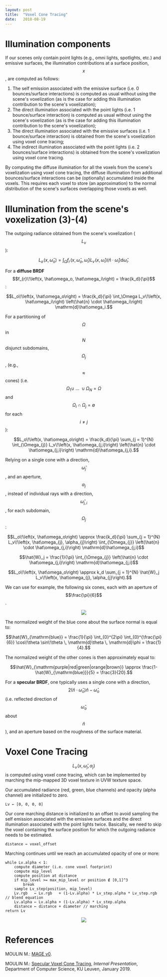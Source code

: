 ```yaml
---
layout: post
title:  "Voxel Cone Tracing"
date:   2018-08-19
---
```


# Illumination components

If our scenes only contain point lights (e.g., omni lights, spotlights, etc.) and emissive surfaces, the illumination contributions at a surface position, $$x$$, are computed as follows:

 1. The self emission associated with the emissive surface (i.e. 0 bounces/surface interactions) is computed as usual without using the scene's voxelization (as is the case for adding this illumination contribution to the scene's voxelization);
 2. The direct illumination associated with the point lights (i.e. 1 bounce/surface interaction) is computed as usual without using the scene's voxelization (as is the case for adding this illumination contribution to the scene's voxelization);
 3. The direct illumination associated with the emissive surfaces (i.e. 1 bounce/surface interaction) is obtained from the scene's voxelization using voxel cone tracing;
 4. The indirect illumination associated with the point lights (i.e. 2 bounces/surface interactions) is obtained from the scene's voxelization using voxel cone tracing.

By computing the diffuse illumination for all the voxels from the scene's voxelization using voxel cone tracing, the diffuse illumination from additional bounces/surface interactions can be (optionally) accumulated inside the voxels. This requires each voxel to store (an approximation) to the normal distribution of the scene's surfaces overlapping those voxels as well.

# Illumination from the scene's voxelization (3)-(4)

The outgoing radiance obtained from the scene's voxelization ($$L_v$$):

$$L_o\!\left(x, \hat\omega_o\right) = \int_\Omega f_{r}\!\left(x, \hat\omega_o, \hat\omega_i\right) L_v\!\left(x, \hat\omega_i\right) \left(\hat{n} \cdot \hat\omega_i\right) \mathrm{d}\hat\omega_i.$$

For a **diffuse BRDF** $$f_{r}\!\left(x, \hat\omega_o, \hat\omega_i\right) = \frac{k_d}{\pi}$$:

$$L_o\!\left(x, \hat\omega_o\right) = \frac{k_d}{\pi} \int_\Omega L_v\!\left(x, \hat\omega_i\right) \left(\hat{n} \cdot \hat\omega_i\right) \mathrm{d}\hat\omega_i.$$

For a partitioning of $$\Omega$$ in $$N$$ disjunct subdomains, $$\Omega_j$$, (e.g., $$\approx$$ cones) (i.e. $$\Omega_1 \cup~...~\cup \Omega_N = \Omega$$ and $$\Omega_i \cap \Omega_j = \emptyset$$ for each $$i \ne j$$):

$$L_o\!\left(x, \hat\omega_o\right) = \frac{k_d}{\pi} \sum_{j = 1}^{N} \int_{\Omega_{j}}  L_v\!\left(x, \hat\omega_{j,i}\right) \left(\hat{n} \cdot \hat\omega_{j,i}\right) \mathrm{d}\hat\omega_{j,i}.$$

Relying on a single cone with a direction, $$\hat\omega_{j}$$, and an aperture, $$\alpha_{j}$$, instead of individual rays with a direction, $$\hat\omega_{j,i}$$, for each subdomain, $$\Omega_j$$: 

$$L_o\!\left(x, \hat\omega_o\right) \approx \frac{k_d}{\pi} \sum_{j = 1}^{N} L_v\!\left(x, \hat\omega_{j}, \alpha_{j}\right) \int_{\Omega_{j}} \left(\hat{n} \cdot \hat\omega_{j,i}\right) \mathrm{d}\hat\omega_{j,i}$$

$$\hat{W}_j = \frac{1}{\pi} \int_{\Omega_{j}} \left(\hat{n} \cdot \hat\omega_{j,i}\right) \mathrm{d}\hat\omega_{j,i}$$

$$L_o\!\left(x, \hat\omega_o\right) \approx k_d \sum_{j = 1}^{N} \hat{W}_j L_v\!\left(x, \hat\omega_{j}, \alpha_{j}\right).$$

We can use for example, the following six cones, each with an aperture of $$\frac{\pi}{6}$$.

<div align="center"><img src="https://i.stack.imgur.com/TbALB.png"></div>

The normalized weight of the blue cone about the surface normal is equal to:

$$\hat{W}_{\mathrm{blue}} = \frac{1}{\pi} \int_{0}^{2\pi} \int_{0}^{\frac{\pi}{6}} \cos\!\theta \sin\!\theta \, \mathrm{d}\theta \, \mathrm{d}\phi = \frac{1}{4}.$$

The normalized weight of the other cones is then approximately equal to:

$$\hat{W}_{\mathrm{purple|red|green|orange|brown}} \approx \frac{1-\hat{W}_{\mathrm{blue}}}{5} = \frac{3}{20}.$$

For a **specular BRDF**, one typically uses a single cone with a direction, $$2 \left(\hat{n} \cdot \hat\omega_o\right) \hat{n}-\hat\omega_o$$ (i.e. reflected direction of $$\hat\omega_o$$ about $$\hat{n}$$), and an aperture based on the roughness of the surface material.

# Voxel Cone Tracing

$$L_v\!\left(x, \hat\omega_{j}, \alpha_{j}\right)$$ is computed using voxel cone tracing, which can be implemented by marching the mip-mapped 3D voxel texture in UVW texture space.

Our accumulated radiance (red, green, blue channels) and opacity (alpha channel) are initialized to zero. 

    Lv ← [0, 0, 0, 0]

Our cone marching distance is initialized to an offset to avoid sampling the self emission associated with the emissive surfaces and the direct illumination associated with the point lights twice. Basically, we need to skip the voxel containing the surface position for which the outgoing radiance needs to be estimated.

    distance ← voxel_offset

Marching continues until we reach an accumulated opacity of one or more:

    while Lv.alpha < 1:
    	compute diameter (i.e. cone voxel footprint)
    	compute mip_level
    	compute position at distance
    	if mip_level >= max_mip_level or position ∉ [0,1]^3
    	    break
    	sample Lv_step(position, mip_level)
    	Lv.rgb   ← Lv.rgb   + (1-Lv.alpha) * Lv_step.alpha * Lv_step.rgb // blend equation
		Lv.alpha ← Lv.alpha + (1-Lv.alpha) * Lv_step.alpha
    	distance ← distance + diameter // marching
    return Lv

<div align="center"><img src="https://i.stack.imgur.com/dGx7V.png"></div>

# References

MOULIN M.: [MAGE v0](https://github.com/matt77hias/MAGE-v0).

MOULIN M.: [Specular Voxel Cone Tracing](https://matt77hias.github.io/res/Publications/Moulin2019-1/Publication.html), *Internal Presentation*, Department of Computer Science, KU Leuven, January 2019.
